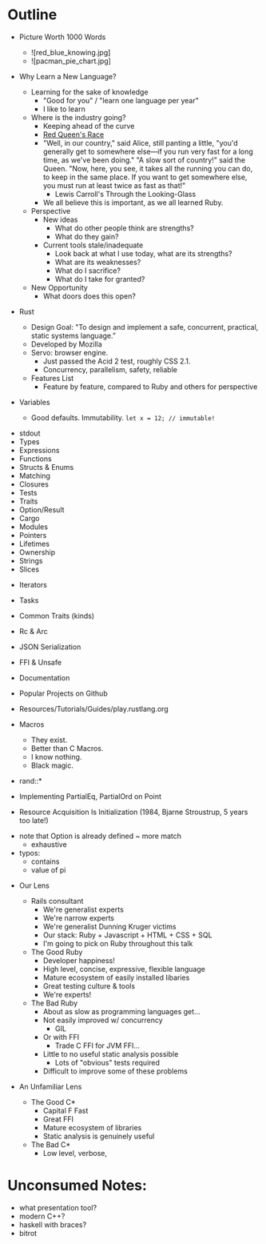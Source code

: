 # Outline

- Picture Worth 1000 Words
  - ![red_blue_knowing.jpg]
  - ![pacman_pie_chart.jpg]

- Why Learn a New Language?
  - Learning for the sake of knowledge
    - "Good for you" / "learn one language per year"
    - I like to learn
  - Where is the industry going?
    - Keeping ahead of the curve
    - [Red Queen's Race](https://en.wikipedia.org/wiki/Red_Queen%27s_race)
    - "Well, in our country," said Alice, still panting a little, "you'd generally get to somewhere else—if you run very fast for a long time, as we've been doing."
      "A slow sort of country!" said the Queen. "Now, here, you see, it takes all the running you can do, to keep in the same place. If you want to get somewhere else, you must run at least twice as fast as that!"
      - Lewis Carroll's Through the Looking-Glass
    - We all believe this is important, as we all learned Ruby.
  - Perspective
    - New ideas
      - What do other people think are strengths?
      - What do they gain?
    - Current tools stale/inadequate
      - Look back at what I use today, what are its strengths?
      - What are its weaknesses?
      - What do I sacrifice?
      - What do I take for granted?
  - New Opportunity
    - What doors does this open?

- Rust
  - Design Goal: "To design and implement a safe, concurrent, practical, static systems language."
  - Developed by Mozilla
  - Servo: browser engine.
    - Just passed the Acid 2 test, roughly CSS 2.1.
    - Concurrency, parallelism, safety, reliable
  - Features List
    - Feature by feature, compared to Ruby and others for perspective

- Variables
  - Good defaults. Immutability.
      ```let x = 12; // immutable!```


+ stdout
+ Types
+ Expressions
+ Functions
+ Structs & Enums
+ Matching
+ Closures
+ Tests
+ Traits
+ Option/Result
+ Cargo
+ Modules
+ Pointers
+ Lifetimes
+ Ownership
+ Strings
+ Slices
- Iterators
- Tasks
- Common Traits (kinds)
- Rc & Arc
- JSON Serialization
- FFI & Unsafe
- Documentation
- Popular Projects on Github
- Resources/Tutorials/Guides/play.rustlang.org
- Macros
  - They exist.
  - Better than C Macros.
  - I know nothing.
  - Black magic.

- rand::*
- Implementing PartialEq, PartialOrd on Point

- Resource Acquisition Is Initialization (1984, Bjarne Stroustrup, 5 years too late!)

+ note that Option is already defined
~ more match
  - exhaustive
+ typos:
  + contains
  + value of pi



- Our Lens
  - Rails consultant
    - We're generalist experts
    - We're narrow experts
    - We're generalist Dunning Kruger victims
    - Our stack: Ruby + Javascript + HTML + CSS + SQL
    - I'm going to pick on Ruby throughout this talk
  - The Good Ruby
    - Developer happiness!
    - High level, concise, expressive, flexible language
    - Mature ecosystem of easily installed libaries
    - Great testing culture & tools
    - We're experts!
  - The Bad Ruby
    - About as slow as programming languages get...
    - Not easily improved w/ concurrency
      - GIL
    - Or with FFI
      - Trade C FFI for JVM FFI...
    - Little to no useful static analysis possible
      - Lots of "obvious" tests required
    - Difficult to improve some of these problems

- An Unfamiliar Lens
  - The Good C*
    - Capital F Fast
    - Great FFI
    - Mature ecosystem of libraries
    - Static analysis is genuinely useful
  - The Bad C*
    - Low level, verbose, 




# Unconsumed Notes:

- what presentation tool?
- modern C++?
- haskell with braces?
- bitrot

